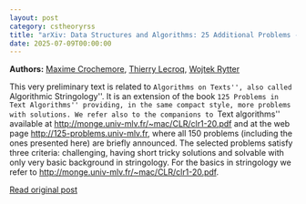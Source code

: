 ```yaml
---
layout: post
category: cstheoryrss
title: "arXiv: Data Structures and Algorithms: 25 Additional Problems -- Extension to the Book 125 Problems in Text"
date: 2025-07-09T00:00:00
---
```


**Authors:** [Maxime Crochemore](https://dblp.uni-trier.de/search?q=Maxime+Crochemore), [Thierry Lecroq](https://dblp.uni-trier.de/search?q=Thierry+Lecroq), [Wojtek Rytter](https://dblp.uni-trier.de/search?q=Wojtek+Rytter)

This very preliminary text is related to ``Algorithms on Texts'', also called
``Algorithmic Stringology''. It is an extension of the book ``125 Problems in
Text Algorithms'' providing, in the same compact style, more problems with
solutions. We refer also to the companions to ``Text algorithms'' available at
http://monge.univ-mlv.fr/~mac/CLR/clr1-20.pdf and at the web page
http://125-problems.univ-mlv.fr, where all 150 problems (including the ones
presented here) are briefly announced. The selected problems satisfy three
criteria: challenging, having short tricky solutions and solvable with only
very basic background in stringology. For the basics in stringology we refer to
http://monge.univ-mlv.fr/~mac/CLR/clr1-20.pdf.

[Read original post](http://arxiv.org/abs/2507.05770v1)
